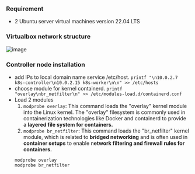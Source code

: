 ### Requirement
- 2 Ubuntu server virtual machines version 22.04 LTS
### Virtualbox network structure
![image](https://github.com/suppi147/NT114.O11.ATCL-Information-Security-Specialization-Project/assets/97881547/01f8d54e-7703-4aac-9496-fb21895b0446)
### Controller node installation
- add IPs to local domain name service /etc/host.
`printf "\n10.0.2.7 k8s-controller\n10.0.2.15 k8s-worker\n\n" >> /etc/hosts`
- choose module for kernel containerd.
`printf "overlay\nbr_netfilter\n" >> /etc/modules-load.d/containerd.conf`
- Load 2 modules
  1. `modprobe overlay`: This command loads the "overlay" kernel module into the Linux kernel. The "overlay" filesystem is commonly used in containerization technologies like Docker and containerd to provide a **layered file system for containers.**
  2. `modprobe br_netfilter`: This command loads the "br_netfilter" kernel module, which is related to **bridged networking** and is often used in **container setups** to enable n**etwork filtering and firewall rules for containers.**
  ```
  modprobe overlay
  modprobe br_netfilter
  ```
